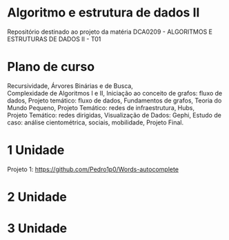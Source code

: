 # Algoritmo e estrutura de dados II
Repositório destinado ao projeto da matéria DCA0209 -  ALGORITMOS E ESTRUTURAS DE DADOS II  - T01

# Plano de curso
Recursividade, Árvores Binárias e de Busca,  	
Complexidade de Algoritmos I e II,
Iniciação ao conceito de grafos: fluxo de dados,
Projeto temático: fluxo de dados,
Fundamentos de grafos,
Teoria do Mundo Pequeno,
Projeto Temático: redes de infraestrutura,
Hubs, 	
Projeto Temático: redes dirigidas,
Visualização de Dados: Gephi,
Estudo de caso: análise cientométrica, sociais, mobilidade,
Projeto Final.


# 1 Unidade 
  Projeto 1: https://github.com/Pedro1p0/Words-autocomplete

# 2 Unidade 

# 3 Unidade 

